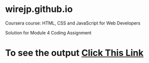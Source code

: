 # wirejp.github.io

Coursera course: HTML, CSS and JavaScript for Web Developers

Solution for Module 4 Coding Assignment 

# To see the output [Click This Link](https://wirejp.github.io/Coursera-HTML-CSS-and-JavaScript-for-Web-Developers/Assignments/module-4-solution/index.html)
